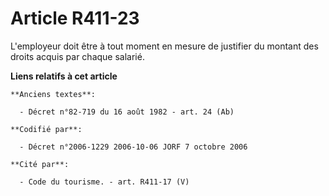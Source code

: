 # Article R411-23

L'employeur doit être à tout moment en mesure de justifier du montant des droits acquis par chaque salarié.

**Liens relatifs à cet article**

	**Anciens textes**:

	  - Décret n°82-719 du 16 août 1982 - art. 24 (Ab)

	**Codifié par**:

	  - Décret n°2006-1229 2006-10-06 JORF 7 octobre 2006

	**Cité par**:

	  - Code du tourisme. - art. R411-17 (V)
